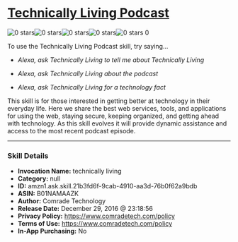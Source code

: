 # [Technically Living Podcast](http://alexa.amazon.com/#skills/amzn1.ask.skill.21b3fd6f-9cab-4910-aa3d-76b0f62a9bdb)
![0 stars](../../images/ic_star_border_black_18dp_1x.png)![0 stars](../../images/ic_star_border_black_18dp_1x.png)![0 stars](../../images/ic_star_border_black_18dp_1x.png)![0 stars](../../images/ic_star_border_black_18dp_1x.png)![0 stars](../../images/ic_star_border_black_18dp_1x.png) 0

To use the Technically Living Podcast skill, try saying...

* *Alexa, ask Technically Living to tell me about Technically Living*

* *Alexa, ask Technically Living about the podcast*

* *Alexa, ask Technically Living for a technology fact*

This skill is for those interested in getting better at technology in their everyday life. Here we share the best web services, tools, and applications for using the web, staying secure, keeping organized, and getting ahead with technology. As this skill evolves it will provide dynamic assistance and access to the most recent podcast episode.

***

### Skill Details

* **Invocation Name:** technically living
* **Category:** null
* **ID:** amzn1.ask.skill.21b3fd6f-9cab-4910-aa3d-76b0f62a9bdb
* **ASIN:** B01NAMAAZK
* **Author:** Comrade Technology
* **Release Date:** December 29, 2016 @ 23:18:56
* **Privacy Policy:** https://www.comradetech.com/policy
* **Terms of Use:** https://www.comradetech.com/policy
* **In-App Purchasing:** No
